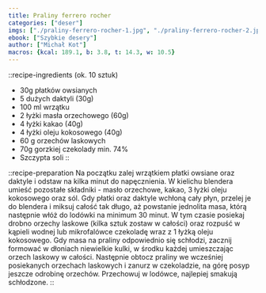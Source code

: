 ```yaml
---
title: Praliny ferrero rocher
categories: ["deser"]
imgs: ["./praliny-ferrero-rocher-1.jpg", "./praliny-ferrero-rocher-2.jpg"]
ebook: ["Szybkie desery"]
author: ["Michał Kot"]
macros: {kcal: 189.1, b: 3.8, t: 14.3, w: 10.5}
---
```


::recipe-ingredients
(ok. 10 sztuk)
- 30g płatków owsianych
- 5 dużych daktyli (30g)
- 100 ml wrzątku
- 2 łyżki masła orzechowego (60g)
- 4 łyżki kakao (40g)
- 4 łyżki oleju kokosowego (40g)
- 60 g orzechów laskowych
- 70g gorzkiej czekolady min. 74%
- Szczypta soli
::

::recipe-preparation
Na początku zalej wrzątkiem płatki owsiane oraz daktyle i odstaw na kilka minut do napęcznienia.
W kielichu blendera umieść pozostałe składniki - masło orzechowe, kakao, 3 łyżki oleju kokosowego oraz sól.
Gdy płatki oraz daktyle wchłoną cały płyn, przelej je do blendera i miksuj całość tak długo, aż powstanie jednolita masa, którą następnie włóż do lodówki na minimum 30 minut.
W tym czasie posiekaj drobno orzechy laskowe (kilka sztuk zostaw w całości) oraz rozpuść w kąpieli wodnej lub mikrofalówce czekoladę wraz z 1 łyżką oleju kokosowego.
Gdy masa na praliny odpowiednio się schłodzi, zacznij formować w dłoniach niewielkie kulki, w środku każdej umieszczając orzech laskowy w całości.
Następnie obtocz praliny we wcześniej posiekanych orzechach laskowych i zanurz w czekoladzie, na górę posyp jeszcze odrobinę orzechów. Przechowuj w lodówce, najlepiej smakują schłodzone.
::